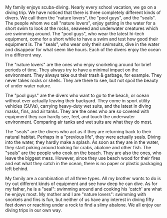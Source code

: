 My family enjoys scuba-diving. Nearly every school vacation, we go on a diving trip. We have noticed that there is three completely different kinds of divers. We call them the "nature lovers", the "pool guys", and the "seals". The people whom we call "nature lovers", enjoy getting in the water for a short swim to look at the rocks, seaweed and underwater creatures which are swimming around. The "pool guys", who wear the latest hi-tech equipment, come for a short while to have a swim and test how good their equipment is. The "seals", who wear only their swimsuits, dive in the water and disappear for what seem like hours. Each of the divers enjoy the ocean in a different way.

The "nature lovers" are the ones who enjoy snorkeling around for brief periods of time. They always try to have a minimal impact on the environment. They always take out their trash & garbage, for example. They never takes rocks or shells. They are there to see, but not spoil the beauty of under water nature.

The "pool guys" are the divers who want to go to the beach, or ocean without ever actually leaving their backyard. They come in sport utility vehicles (SUVs), carrying heavy-duty wet suits, and the latest in diving masks, fins, and air tanks. They are the ones who are so covered with equipment they can hardly see, feel, and touch the underwater environment. Comparing air tanks and wet suits are what they do most.

The "seals" are the divers who act as if they are returning back to their natural habitat. Perhaps in a "previous life", they were actually seals. Diving into the water, they hardly make a splash. As soon as they are in the water, they start poking around looking for crabs, abalone and other fish. The "seals" are the people who cook on the beach. They are also the ones, who leave the biggest mess. However, since they use beach wood for their fires and eat what they catch in the ocean, there is no paper or plastic packaging left behind.

My family are a combination of all three types. All my brother wants to do is try out different kinds of equipment and see how deep he can dive. As for my father, he is a "seal": swimming around and cooking his 'catch' are what he enjoys most. My mother and I are "nature lovers": swimming with snorkels and fins is fun, but neither of us have any interest in diving fifty feet down or reaching under a rock to find a slimy abalone. We all enjoy our diving trips in our own way.
